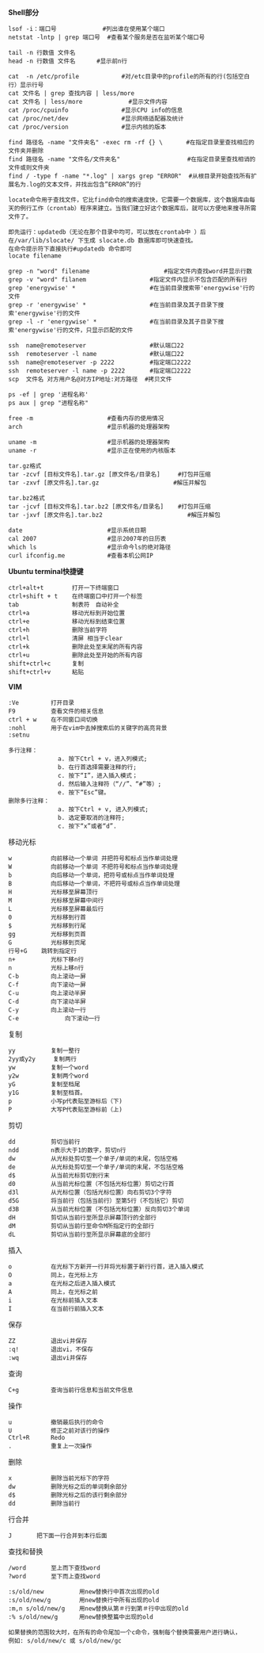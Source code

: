 **Shell部分**

    lsof -i：端口号   			#列出谁在使用某个端口
	netstat -lntp | grep 端口号  #查看某个服务是否在监听某个端口号

    tail -n 行数值 文件名
	head -n 行数值 文件名      #显示前n行

	cat  -n /etc/profile     		#对/etc目录中的profile的所有的行(包括空白行）显示行号 
	cat 文件名 | grep 查找内容 | less/more
	cat 文件名 | less/more  			#显示文件内容
	cat /proc/cpuinfo 	     		#显示CPU info的信息
    cat /proc/net/dev 				#显示网络适配器及统计
	cat /proc/version 				#显示内核的版本

	find 路径名 -name "文件夹名" -exec rm -rf {} \　     #在指定目录里查找相应的文件夹并删除
	find 路径名 -name "文件名/文件夹名"                   #在指定目录里查找相诮的文件或则文件夹
	find / -type f -name "*.log" | xargs grep "ERROR"  #从根目录开始查找所有扩展名为.log的文本文件，并找出包含”ERROR”的行
	
	locate命令用于查找文件，它比find命令的搜索速度快，它需要一个数据库，这个数据库由每天的例行工作（crontab）程序来建立。当我们建立好这个数据库后，就可以方便地来搜寻所需文件了。

	即先运行：updatedb（无论在那个目录中均可，可以放在crontab中 ）后在/var/lib/slocate/ 下生成 slocate.db 数据库即可快速查找。
	在命令提示符下直接执行#updatedb 命令即可
	locate filename 

	grep -n "word" filename 					#指定文件内查找word并显示行数
	grep -v "word" filanem 				    #指定文件内显示不包含匹配的所有行
	grep 'energywise' *           			#在当前目录搜索带'energywise'行的文件
	grep -r 'energywise' *        			#在当前目录及其子目录下搜索'energywise'行的文件
	grep -l -r 'energywise' *     			#在当前目录及其子目录下搜索'energywise'行的文件，只显示匹配的文件
	
	ssh  name@remoteserver					#默认端口22
	ssh  remoteserver -l name				#默认端口22
	ssh  name@remoteserver -p 2222			#指定端口2222
	ssh  remoteserver -l name -p 2222		#指定端口2222
	scp  文件名 对方用户名@对方IP地址:对方路径  #拷贝文件

    ps -ef | grep '进程名称'
    ps aux | grep "进程名称"
    
    free -m						#查看内存的使用情况
    arch 					    #显示机器的处理器架构

    uname -m 				    #显示机器的处理器架构
    uname -r 				    #显示正在使用的内核版本
	
	tar.gz格式
	tar -zcvf [目标文件名].tar.gz [原文件名/目录名]  	#打包并压缩
	tar -zxvf [原文件名].tar.gz						#解压并解包
    
	tar.bz2格式
	tar -jcvf [目标文件名].tar.bz2 [原文件名/目录名]	#打包并压缩
	tar -jxvf [原文件名].tar.bz2						#解压并解包

    date						#显示系统日期
    cal 2007 					#显示2007年的日历表
    which ls					#显示命今ls的绝对路径
    curl ifconfig.me    		#查看本机公网IP

**Ubuntu terminal快捷键**

	ctrl+alt+t        打开一下终端窗口
	ctrl+shift + t    在终端窗口中打开一个标签
	tab 	          制表符　自动补全
	ctrl+a 	          移动光标到开始位置
	ctrl+e            移动光标到结束位置
	ctrl+h            删除当前字符
	ctrl+l            清屏 相当于clear
	ctrl+k            删除此处至末尾的所有内容
	ctrl+u            删除此处至开始的所有内容
	shift+ctrl+c      复制
	shift+ctrl+v　　　 粘贴

**VIM**

	:Ve       	打开目录
	F9  	 	查看文件的相关信息
	ctrl + w 	在不同窗口间切换
	:nohl 		用于在vim中去掉搜索后的关键字的高亮背景
	:setnu

    多行注释：
		    	  a. 按下Ctrl + v，进入列模式;
		    	  b. 在行首选择需要注释的行;
		    	  c. 按下“I”，进入插入模式；
		    	  d. 然后输入注释符（“//”、“#”等）;
		    	  e. 按下“Esc”键。
    删除多行注释：
		    	  a. 按下Ctrl + v, 进入列模式;
		    	  b. 选定要取消的注释符;
		    	  c. 按下“x”或者“d”.

移动光标

	w			向前移动一个单词 并把符号和标点当作单词处理
	W			向前移动一个单词 不把符号和标点当作单词处理
	b        	向后移动一个单词，把符号或标点当作单词处理
	B        	向后移动一个单词，不把符号或标点当作单词处理
	H        	光标移至屏幕顶行
	M        	光标移至屏幕中间行
	L        	光标移至屏幕最后行
	0			光标移到行首
	$		    光标移到行尾
	gg		    光标移到页首
	G		    光标移到页尾
	行号+G   	跳转到指定行
	n+       	光标下移n行
	n      	    光标上移n行
	C-b      	向上滚动一屏
	C-f	        向下滚动一屏
	C-u      	向上滚动半屏
	C-d      	向下滚动半屏
	C-y	        向上滚动一行
	C-e     	    向下滚动一行

复制	

	yy			复制一整行
	2yy或y2y		复制两行
	yw			复制一个word
	y2w			复制两个word
	yG			复制至档尾 
	y1G			复制至档首。 
	p			小写p代表贴至游标后（下)
	P			大写P代表贴至游标前（上)


剪切

	dd			剪切当前行
	ndd			n表示大于1的数字，剪切n行
	dw			从光标处剪切至一个单子/单词的末尾，包括空格
	de			从光标处剪切至一个单子/单词的末尾，不包括空格
	d$			从当前光标剪切到行末
	d0			从当前光标位置（不包括光标位置）剪切之行首
	d3l			从光标位置（包括光标位置）向右剪切3个字符
	d5G			将当前行（包括当前行）至第5行（不包括它）剪切
	d3B			从当前光标位置（不包括光标位置）反向剪切3个单词
	dH			剪切从当前行至所显示屏幕顶行的全部行
	dM			剪切从当前行至命令M所指定行的全部行
	dL			剪切从当前行至所显示屏幕底的全部行


插入	

	o        	在光标下方新开一行并将光标置于新行行首，进入插入模式
	O        	同上，在光标上方
	a        	在光标之后进入插入模式
	A        	同上，在光标之前
	i           在光标前插入文本
	I           在当前行前插入文本


保存	

	ZZ          退出vi并保存
	:q!         退出vi，不保存
	:wq         退出vi并保存	

	
查询 

	C+g   		查询当前行信息和当前文件信息

操作

	u	        撤销最后执行的命令
	U        	修正之前对该行的操作
	Ctrl+R   	Redo
	.        	重复上一次操作


删除

	x 	 		删除当前光标下的字符
	dw			删除光标之后的单词剩余部分
	d$			删除光标之后的该行剩余部分
	dd			删除当前行

行合并 
 
	J		把下面一行合并到本行后面

查找和替换

	/word		至上而下查找word
	?word		至下而上查找word

    :s/old/new  		用new替换行中首次出现的old
    :s/old/new/g		用new替换行中所有出现的old
    :m,n s/old/new/g	用new替换从第＃行到第＃行中出现的old
    :% s/old/new/g  	用new替换整篇中出现的old

	如果替换的范围较大时，在所有的命令尾加一个c命令，强制每个替换需要用户进行确认，
	例如: s/old/new/c 或 s/old/new/gc


